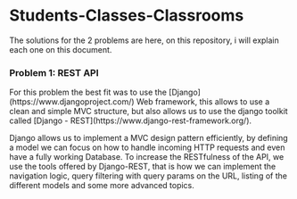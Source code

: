 # Students-Classes-Classrooms

The solutions for the 2 problems are here, on this repository, i will explain each one on this document.

<h3>Problem 1: REST API </h3>

<p>
For this problem the best fit was to use the [Django](https://www.djangoproject.com/) Web framework, this allows to use a clean and simple MVC structure, but also allows us to use the django toolkit called [Django - REST](https://www.django-rest-framework.org/).
</p>

<p>
Django allows us to implement a MVC design pattern efficiently, by defining a model we can focus on how to handle incoming HTTP requests and even have a fully working Database. To increase the RESTfulness of the API, we use the tools offered by Django-REST, that is how we can implement the navigation logic, query filtering with query params on the URL, listing of the different models and some more advanced topics.
</p>
